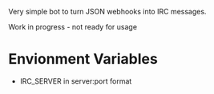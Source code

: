 Very simple bot to turn JSON webhooks into IRC messages.

Work in progress - not ready for usage

# Envionment Variables
- IRC_SERVER in server:port format